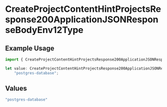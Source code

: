 # CreateProjectContentHintProjectsResponse200ApplicationJSONResponseBodyEnv12Type

## Example Usage

```typescript
import { CreateProjectContentHintProjectsResponse200ApplicationJSONResponseBodyEnv12Type } from "@vercel/sdk/models/operations";

let value: CreateProjectContentHintProjectsResponse200ApplicationJSONResponseBodyEnv12Type =
    "postgres-database";
```

## Values

```typescript
"postgres-database"
```